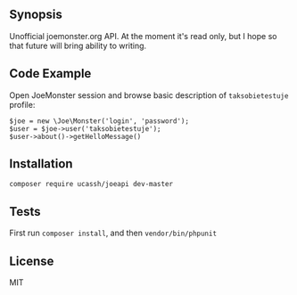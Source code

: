## Synopsis

Unofficial joemonster.org API. At the moment it's read only, but I hope so that future will bring ability to writing.

## Code Example

Open JoeMonster session and browse basic description of `taksobietestuje` profile:
```
$joe = new \Joe\Monster('login', 'password');
$user = $joe->user('taksobietestuje');
$user->about()->getHelloMessage()
```

## Installation

`composer require ucassh/joeapi dev-master`

## Tests

First run `composer install`, and then `vendor/bin/phpunit` 

## License

MIT